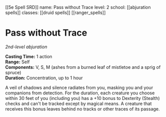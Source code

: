 [[5e Spell SRD]]
name: Pass without Trace
level: 2
school: [[abjuration spells]]
classes: [[druid spells]]
         [[ranger_spells]]

# Pass without Trace 
_2nd-level abjuration_ 

**Casting Time:** 1 action    
**Range:** Self    
**Components:** V, S, M (ashes from a burned leaf of mistletoe and a sprig of spruce)    
**Duration:** Concentration, up to 1 hour 

A veil of shadows and silence radiates from you, masking you and your companions from detection. For the duration, each creature you choose within 30 feet of you (including you) has a +10 bonus to Dexterity (Stealth) checks and can't be tracked except by magical means. A creature that receives this bonus leaves behind no tracks or other traces of its passage.
